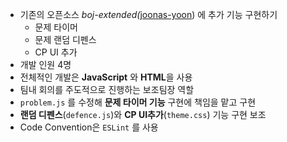 - 기존의 오픈소스 *boj-extended(*[joonas-yoon](https://github.com/joonas-yoon)) 에 추가 기능 구현하기
    - 문제 타이머
    - 문제 랜덤 디펜스
    - CP UI 추가
- 개발 인원 4명
- 전체적인 개발은 **JavaScript** 와 **HTML**을 사용
- 팀내 회의를 주도적으로 진행하는 보조팀장 역할
- `problem.js` 를 수정해 **문제 타이머 기능** 구현에 책임을 맡고 구현
- **랜덤 디펜스**(`defence.js`)와 **CP UI추가**(`theme.css`) 기능 구현 보조
- Code Convention은 `ESLint` 를 사용